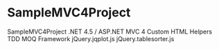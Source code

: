 SampleMVC4Project
=================

SampleMVC4Project
 .NET 4.5 / ASP.NET MVC 4
 Custom HTML Helpers
 TDD
 MOQ Framework
 jQuery.jqplot.js
 jQuery.tablesorter.js
